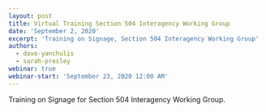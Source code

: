 ```yaml
---
layout: post
title: Virtual Training Section 504 Interagency Working Group
date: 'September 2, 2020'
excerpt: 'Training on Signage, Section 504 Interagency Working Group'
authors:
  - dave-yanchulis
  - sarah-presley
webinar: true
webinar-start: 'September 23, 2020 12:00 AM'
---
```



Training on Signage for  Section 504 Interagency Working Group.
